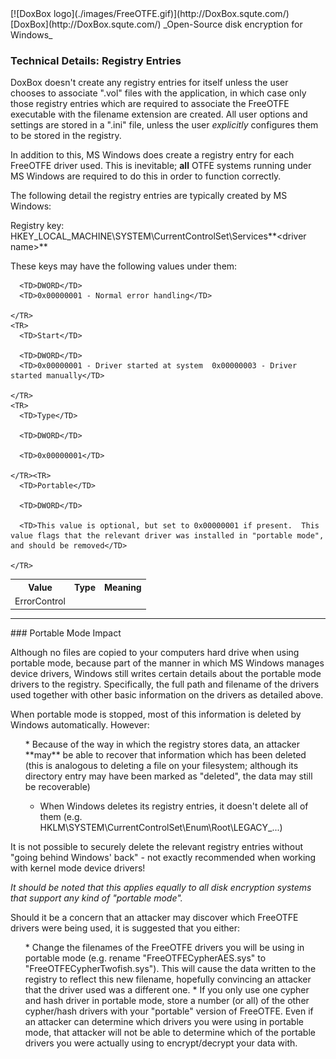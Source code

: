 

<meta content="text/html; charset=UTF-8" http-equiv="Content-Type">
<meta name="keywords" content="disk encryption, security, transparent, AES, OTFE, plausible deniability, virtual drive, Linux, MS Windows, portable, USB drive, partition">
<meta name="description" content="DoxBox: An Open-Source 'on-the-fly' transparent disk encryption program for PCs. Using this software, you can create one or more &quot;virtual disks&quot; on your PC - anything written to these disks is automatically, and securely, encrypted before being stored on your computers hard drive.">

<meta name="author" content="Sarah Dean">
<meta name="copyright" content="Copyright 2004, 2005, 2006, 2007, 2008 Sarah Dean">
<meta name="ROBOTS" content="ALL">

<TITLE>Technical Details: Registry Entries</TITLE>

<link href="./styles_common.css" rel="stylesheet" type="text/css">

<link rev="made" href="mailto:sdean12@sdean12.org">
<link rel="shortcut icon" href="./images/favicon.ico" type="image/x-icon">

<SPAN CLASS="master_link">
[![DoxBox logo](./images/FreeOTFE.gif)](http://DoxBox.squte.com/)
[DoxBox](http://DoxBox.squte.com/)
</SPAN>
<SPAN CLASS="master_title">
_Open-Source disk encryption for Windows_
</SPAN>

      
            

### Technical Details: Registry Entries

DoxBox doesn't create any registry entries for itself unless the user chooses to associate ".vol" files with the application, in which case only those registry entries which are required to associate the FreeOTFE executable with the filename extension are created. All user options and settings are stored in a ".ini" file, unless the user _explicitly_ configures them to be stored in the registry.

In addition to this, MS Windows does create a registry entry for each FreeOTFE driver used. This is inevitable; **all** OTFE systems running under MS Windows are required to do this in order to function correctly.

The following detail the registry entries are typically created by MS Windows:

Registry key: HKEY_LOCAL_MACHINE\SYSTEM\CurrentControlSet\Services\**&lt;driver name&gt;**

These keys may have the following values under them:

<TABLE>
  <TBODY>
    <TR>
      <TH>Value
      </TH>
      <TH>Type
      </TH>
      <TH>Meaning
      </TH>
    </TR>
    <TR>
      <TD>ErrorControl</TD>

      <TD>DWORD</TD>
      <TD>0x00000001 - Normal error handling</TD>

    </TR>
    <TR>
      <TD>Start</TD>

      <TD>DWORD</TD>
      <TD>0x00000001 - Driver started at system  0x00000003 - Driver started manually</TD>

    </TR>
    <TR>
      <TD>Type</TD>

      <TD>DWORD</TD>

      <TD>0x00000001</TD>

    </TR><TR>
      <TD>Portable</TD>

      <TD>DWORD</TD>

      <TD>This value is optional, but set to 0x00000001 if present.  This value flags that the relevant driver was installed in "portable mode", and should be removed</TD>

    </TR>

  </TBODY>
</TABLE>

* * * 
<A NAME="level_3_heading_1">
### Portable Mode Impact
</A>

 

Although no files are copied to your computers hard drive when using portable mode, because part of the manner in which MS Windows manages device drivers, Windows still writes certain details about the portable mode drivers to the registry. Specifically, the full path and filename of the drivers used together with other basic information on the drivers as detailed above.

When portable mode is stopped, most of this information is deleted by Windows automatically. However:

<OL>
  * Because of the way in which the registry stores data, an attacker **may** be able to recover that information which has been deleted (this is analogous to deleting a file on your filesystem; although its directory entry may have been marked as "deleted", the data may still be recoverable)

  * When Windows deletes its registry entries, it doesn't delete all of them (e.g. HKLM\SYSTEM\CurrentControlSet\Enum\Root\LEGACY_...)

</OL>

It is not possible to securely delete the relevant registry entries without "going behind Windows' back" - not exactly recommended when working with kernel mode device drivers!

_It should be noted that this applies equally to *all* disk encryption systems that support any kind of "portable mode"._

Should it be a concern that an attacker may discover which FreeOTFE drivers were being used, it is suggested that you either:

<OL>
  * Change the filenames of the FreeOTFE drivers you will be using in portable mode (e.g. rename "FreeOTFECypherAES.sys" to "FreeOTFECypherTwofish.sys"). This will cause the data written to the registry to reflect this new filename, hopefully convincing an attacker that the driver used was a different one.
  * If you only use one cypher and hash driver in portable mode, store a number (or all) of the other cypher/hash drivers with your "portable" version of FreeOTFE. Even if an attacker can determine which drivers you were using in portable mode, that attacker will not be able to determine which of the portable drivers you were actually using to encrypt/decrypt your data with.
</OL>



